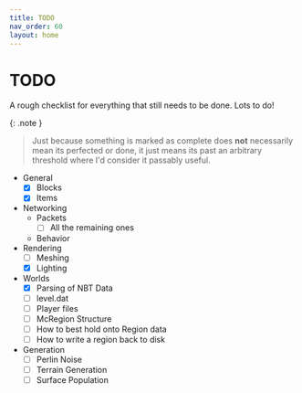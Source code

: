 ```yaml
---
title: TODO
nav_order: 60
layout: home
---
```


# TODO
A rough checklist for everything that still needs to be done. Lots to do!

{: .note }
> Just because something is marked as complete does **not** necessarily mean its perfected or done, it just means its past an arbitrary threshold where I'd consider it passably useful.

- General
    - [x] Blocks
    - [x] Items
- Networking
    - Packets
        - [ ] All the remaining ones
    - Behavior
- Rendering
    - [ ] Meshing
    - [x] Lighting
- Worlds
    - [x] Parsing of NBT Data
    - [ ] level.dat
    - [ ] Player files
    - [ ] McRegion Structure
    - [ ] How to best hold onto Region data
    - [ ] How to write a region back to disk
- Generation
    - [ ] Perlin Noise
    - [ ] Terrain Generation
    - [ ] Surface Population
